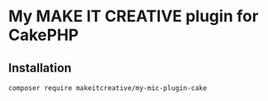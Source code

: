 # My MAKE IT CREATIVE plugin for CakePHP

## Installation

```
composer require makeitcreative/my-mic-plugin-cake
```
